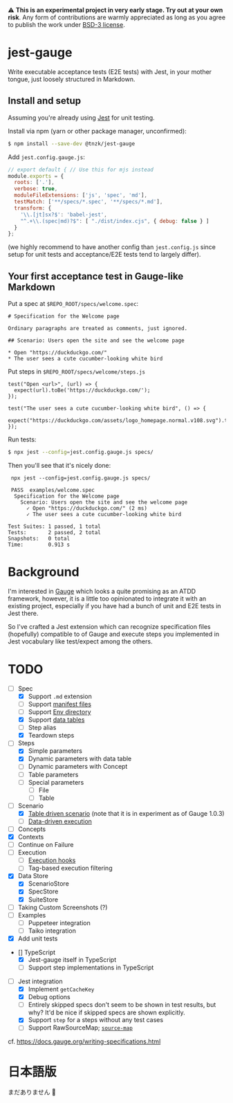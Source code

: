 :warning: **This is an experimental project in very early stage. Try out at your own risk**. Any form of contributions are warmly appreciated as long as you agree to publish the work under [BSD-3 license](./LICENSE).

# jest-gauge

Write executable acceptance tests (E2E tests) with Jest, in your mother tongue, just loosely structured in Markdown.

## Install and setup

Assuming you're already using [Jest](https://jestjs.io/) for unit testing.

Install via npm (yarn or other package manager, unconfirmed):

```bash
$ npm install --save-dev @tnzk/jest-gauge
```

Add `jest.config.gauge.js`:

```js
// export default { // Use this for mjs instead
module.exports = {
  roots: ['.'],
  verbose: true,
  moduleFileExtensions: ['js', 'spec', 'md'],
  testMatch: ['**/specs/*.spec', '**/specs/*.md'],
  transform: {
    '\\.[jt]sx?$': 'babel-jest',
    "^.+\\.(spec|md)?$": [ "./dist/index.cjs", { debug: false } ]
  }
};
```

(we highly recommend to have another config than `jest.config.js` since setup for unit tests and acceptance/E2E tests tend to largely differ).

## Your first acceptance test in Gauge-like Markdown

Put a spec at `$REPO_ROOT/specs/welcome.spec`:

```
# Specification for the Welcome page

Ordinary paragraphs are treated as comments, just ignored.

## Scenario: Users open the site and see the welcome page

* Open "https://duckduckgo.com/"
* The user sees a cute cucumber-looking white bird
```

Put steps in `$REPO_ROOT/specs/welcome/steps.js`

```
test("Open <url>", (url) => {
  expect(url).toBe('https://duckduckgo.com/');
});

test("The user sees a cute cucumber-looking white bird", () => {
  expect("https://duckduckgo.com/assets/logo_homepage.normal.v108.svg").toContain('duck');
});
```

Run tests:

```bash
$ npx jest --config=jest.config.gauge.js specs/
```

Then you'll see that it's nicely done:

```
 npx jest --config=jest.config.gauge.js specs/

 PASS  examples/welcome.spec
  Specification for the Welcome page
    Scenario: Users open the site and see the welcome page
      ✓ Open "https://duckduckgo.com/" (2 ms)
      ✓ The user sees a cute cucumber-looking white bird

Test Suites: 1 passed, 1 total
Tests:       2 passed, 2 total
Snapshots:   0 total
Time:        0.913 s
```

# Background

I'm interested in [Gauge](https://docs.gauge.org) which looks a quite promising as an ATDD framework, however, it is a little too opinionated to integrate it with an existing project, especially if you have had a bunch of unit and E2E tests in Jest there.

So I've crafted a Jest extension which can recognize specification files (hopefully) compatible to of Gauge and execute steps you implemented in Jest vocabulary like test/expect among the others.

# TODO

- [ ] Spec
  - [x] Support `.md` extension
  - [ ] Support [manifest files](https://docs.gauge.org/writing-specifications.html?os=macos&language=javascript&ide=vscode#manifest-file)
  - [ ] Support [Env directory](https://docs.gauge.org/writing-specifications.html?os=macos&language=javascript&ide=vscode#env-directory)
  - [x] Support [data tables](https://docs.gauge.org/writing-specifications.html?os=macos&language=javascript&ide=vscode#table-driven-scenario)
  - [ ] Step alias
  - [x] Teardown steps
- [ ] Steps
  - [x] Simple parameters
  - [x] Dynamic parameters with data table
  - [ ] Dynamic parameters with Concept
  - [ ] Table parameters
  - [ ] Special parameters
    - [ ] File
    - [ ] Table
- [ ] Scenario
  - [x] [Table driven scenario](https://docs.gauge.org/writing-specifications.html?os=macos&language=javascript&ide=vscode#table-driven-scenario) (note that it is in experiment as of Gauge 1.0.3)
  - [ ] [Data-driven execution](https://docs.gauge.org/execution.html?os=macos&language=javascript&ide=vscode#data-driven-execution)
- [ ] Concepts
- [x] Contexts
- [ ] Continue on Failure
- [ ] Execution
  - [ ] [Execution hooks](https://docs.gauge.org/writing-specifications.html?os=macos&language=javascript&ide=vscode#execution-hooks)
  - [ ] Tag-based execution filtering
- [x] Data Store
  - [x] ScenarioStore
  - [x] SpecStore
  - [x] SuiteStore
- [ ] Taking Custom Screenshots (?)
- [ ] Examples
  - [ ] Puppeteer integration
  - [ ] Taiko integration
- [x] Add unit tests
- [] TypeScript
  - [x] Jest-gauge itself in TypeScript
  - [ ] Support step implementations in TypeScript
- [ ] Jest integration
  - [x] Implement `getCacheKey`
  - [x] Debug options
  - [ ] Entirely skipped specs don't seem to be shown in test results, but why? It'd be nice if skipped specs are shown explicitly.
  - [x] Support `step` for a steps without any test cases
  - [ ] Support RawSourceMap; [`source-map`](https://github.com/mozilla/source-map/blob/0.6.1/source-map.d.ts#L6-L12)

cf. https://docs.gauge.org/writing-specifications.html

# 日本語版

まだありません :smiling_face_with_tear: